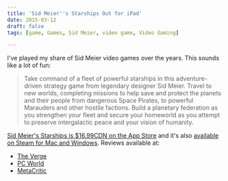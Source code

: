 ```yaml
---
title: 'Sid Meier''s Starships Out for iPad'
date: 2015-03-12
draft: false
tags: [game, Games, Sid Meier, video game, Video Gaming]

---
```


I've played my share of Sid Meier video games over the years. This sounds like a lot of fun:

> Take command of a fleet of powerful starships in this adventure-driven strategy game from legendary designer Sid Meier. Travel to new worlds, completing missions to help save and protect the planets and their people from dangerous Space Pirates, to powerful Marauders and other hostile factions. Build a planetary federation as you strengthen your fleet and secure your homeworld as you attempt to preserve intergalactic peace and your vision of humanity.

[Sid Meier's Starships is $16.99CDN on the App Store](https://itunes.apple.com/ca/app/sid-meiers-starships/id880424461?mt=8&uo=4&at=10l4Ki) and it's also [available on Steam for Mac and Windows](http://store.steampowered.com/app/282210/). Reviews available at:

*   [The Verge](http://www.theverge.com/2015/3/12/8191487/sid-meiers-starships-review)
*   [PC World](http://www.pcworld.com/article/2895217/sid-meiers-starships-review-beyond-earth-and-beautifully-bite-sized.html)
*   [MetaCritic](http://www.metacritic.com/game/pc/sid-meiers-starships)